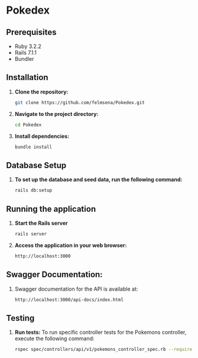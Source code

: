 
# Pokedex

## Prerequisites

- Ruby 3.2.2
- Rails 7.1.1
- Bundler

## Installation

1. **Clone the repository:**

    ```bash
    git clone https://github.com/felmsena/Pokedex.git
    ```

2. **Navigate to the project directory:**

    ```bash
    cd Pokedex
    ```

3. **Install dependencies:**

    ```bash
    bundle install
    ```

## Database Setup

1. **To set up the database and seed data, run the following command:**

   ```bash
   rails db:setup
   ```

## Running the application
1. **Start the Rails server**

   ```bash
   rails server
   ```
2. **Access the application in your web browser:**
   ```bash
   http://localhost:3000
   ```


## Swagger Documentation:

1. Swagger documentation for the API is available at:
   ```bash
   http://localhost:3000/api-docs/index.html
   ```
## Testing

1. **Run tests:**
   To run specific controller tests for the Pokemons controller, execute the following command:

   ```bash
   rspec spec/controllers/api/v1/pokemons_controller_spec.rb --require ./spec/factories/pokemons.rb